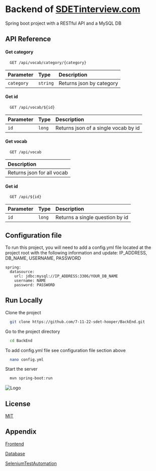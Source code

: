 
# Backend of [SDETinterview.com](https://SDETinterview.com)

Spring boot project with a RESTful API and a MySQL DB


## API Reference

#### Get category

```
  GET /api/vocab/category/{category}
```

| Parameter | Type     | Description                |
| :-------- | :------- | :------------------------- |
| `category` | `string` | Returns json by category |

#### Get id

```
  GET /api/vocab/${id}
```

| Parameter | Type     | Description                       |
| :-------- | :------- | :-------------------------------- |
| `id`      | `long`   | Returns json of a single vocab by id |

#### Get vocab

```
  GET /api/vocab
```

| Description                       |
 | :-------------------------------- |
 | Returns json for all vocab |

#### Get id

```
  GET /api/${id}
```

| Parameter | Type     | Description                       |
| :-------- | :------- | :-------------------------------- |
| `id`      | `long` | Returns a single question by id |






## Configuration file

To run this project, you will need to add a config.yml file located at the project root with the following information and update: 
IP_ADDRESS,
DB_NAME,
USERNAME, 
PASSWORD

```
spring:
  datasource:
    url: jdbc:mysql://IP_ADDRESS:3306/YOUR_DB_NAME
    username: NAME
    password: PASSWORD
```




## Run Locally

Clone the project

```bash
  git clone https://github.com/7-11-22-sdet-hooper/BackEnd.git
```

Go to the project directory

```bash
  cd BackEnd
```

To add config.yml file see configuration file section above

```bash
  nano config.yml
```

Start the server

```bash
  mvn spring-boot:run
```


![Logo](https://dev-to-uploads.s3.amazonaws.com/uploads/articles/th5xamgrr6se0x5ro4g6.png)


## License

[MIT](https://choosealicense.com/licenses/mit/)


## Appendix

[Frontend](https://github.com/7-11-22-sdet-hooper/ReviewsFrontend)

[Database](https://github.com/7-11-22-sdet-hooper/Database)

[SeleniumTestAutomation](https://github.com/7-11-22-sdet-hooper/SeleniumTestAutomation)
